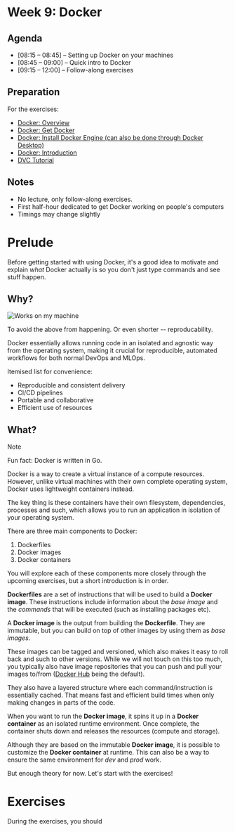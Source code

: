 # Week 9: Docker


## Agenda

 * [08:15 – 08:45] – Setting up Docker on your machines
 * [08:45 – 09:00] – Quick intro to Docker
 * [09:15 – 12:00] – Follow-along exercises

## Preparation

For the exercises:

* [Docker: Overview](https://docs.docker.com/get-started/docker-overview/)
* [Docker: Get Docker](https://docs.docker.com/get-started/get-docker/)
* [Docker: Install Docker Engine (can also be done through Docker Desktop)](https://docs.docker.com/engine/install/)
* [Docker: Introduction](https://docs.docker.com/get-started/introduction/)
* [DVC Tutorial](https://dvc.org/doc/use-cases/versioning-data-and-models/tutorial)



## Notes

* No lecture, only follow-along exercises.
* First half-hour dedicated to get Docker working on people's computers
* Timings may change slightly


# Prelude

Before getting started with using Docker, it's a good idea to motivate and explain _what_ Docker actually is so you don't just type commands and see stuff happen.

## Why?
![Works on my machine](https://media.licdn.com/dms/image/v2/D4D12AQErd8DR8mH1HQ/article-cover_image-shrink_720_1280/article-cover_image-shrink_720_1280/0/1690344054617?e=1735171200&v=beta&t=I9ab3xaDdiDDksSkN0bzDAqIW0k-JY_-AsyFxHd7nCs "why docker")

To avoid the above from happening. Or even shorter -- reproducability.

Docker essentially allows running code in an isolated and agnostic way from the operating system, making it crucial for reproducible, automated workflows for both normal DevOps and MLOps.

Itemised list for convenience:

* Reproducible and consistent delivery
* CI/CD pipelines
* Portable and collaborative
* Efficient use of resources

## What?

> [!NOTE]
> Fun fact: Docker is written in Go.

Docker is a way to create a virtual instance of a compute resources. However, unlike virtual machines with their own complete operating system, Docker uses lightweight containers instead.

The key thing is these containers have their own filesystem, dependencies, processes and such, which allows you to run an application in isolation of your operating system.

There are three main components to Docker:

1. Dockerfiles
2. Docker images
3. Docker containers

You will explore each of these components more closely through the upcoming exercises, but a short introduction is in order.

**Dockerfiles** are a set of instructions that will be used to build a **Docker image**. These instructions include information about the *base image* and the *commands* that will be executed (such as installing packages etc).

A **Docker image** is the output from building the **Dockerfile**. They are immutable, but you can build on top of other images by using them as *base images*.

These images can be tagged and versioned, which also makes it easy to roll back and such to other versions. While we will not touch on this too much, you typically also have image repositories that you can push and pull your images to/from ([Docker Hub](https://hub.docker.com/) being the default).

They also have a layered structure where each command/instruction is essentially cached. That means fast and efficient build times when only making changes in parts of the code.

When you want to run the **Docker image**, it spins it up in a **Docker container** as an isolated runtime environment. Once complete, the container shuts down and releases the resources (compute and storage).

Although they are based on the immutable **Docker image**, it is possible to customize the **Docker container** at runtime. This can also be a way to ensure the same environment for *dev* and *prod* work.

But enough theory for now. Let's start with the exercises!




# Exercises

During the exercises, you should 

